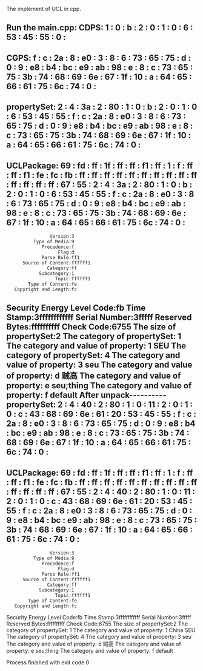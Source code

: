 The implement of UCL in cpp.

Run the main.cpp:
CDPS: 
1 : 0 : b : 2 : 0 : 1 : 0 : 6 : 53 : 45 : 55 : 0 : 
------------
CGPS: 
f : c : 2a : 8 : e0 : 3 : 8 : 6 : 73 : 65 : 75 : d : 0 : 9 : e8 : b4 : bc : e9 : ab : 98 : e : 8 : c : 73 : 65 : 75 : 3b : 74 : 68 : 69 : 6e : 67 : 1f : 10 : a : 64 : 65 : 66 : 61 : 75 : 6c : 74 : 0 : 
------------
propertySet: 
2 : 4 : 3a : 2 : 80 : 1 : 0 : b : 2 : 0 : 1 : 0 : 6 : 53 : 45 : 55 : f : c : 2a : 8 : e0 : 3 : 8 : 6 : 73 : 65 : 75 : d : 0 : 9 : e8 : b4 : bc : e9 : ab : 98 : e : 8 : c : 73 : 65 : 75 : 3b : 74 : 68 : 69 : 6e : 67 : 1f : 10 : a : 64 : 65 : 66 : 61 : 75 : 6c : 74 : 0 : 
------------
UCLPackage: 
69 : fd : ff : 1f : ff : ff : f1 : ff : 1 : f : ff : ff : f1 : fe : fc : fb : ff : ff : ff : ff : ff : ff : ff : ff : ff : ff : ff : ff : ff : ff : 67 : 55 : 2 : 4 : 3a : 2 : 80 : 1 : 0 : b : 2 : 0 : 1 : 0 : 6 : 53 : 45 : 55 : f : c : 2a : 8 : e0 : 3 : 8 : 6 : 73 : 65 : 75 : d : 0 : 9 : e8 : b4 : bc : e9 : ab : 98 : e : 8 : c : 73 : 65 : 75 : 3b : 74 : 68 : 69 : 6e : 67 : 1f : 10 : a : 64 : 65 : 66 : 61 : 75 : 6c : 74 : 0 : 
------------
                    Version:3
              Type of Media:9
                 Precedence:f
                       Flag:d
                 Parse Rule:ff1
          Source of Content:ffffff1
                   Category:ff
                Subcategory:1
                      Topic:ffffff1
            Type of Content:fe
       Copyright and Length:fc
 Security Energy Level Code:fb
                 Time Stamp:3ffffffffffff
              Serial Number:3fffff
             Reserved Bytes:ffffffffff
                 Check Code:6755
The size of propertySet:2
The category of propertySet: 1
The category and value of property: 1   SEU
The category of propertySet: 4
The category and value of property: 3   seu
The category and value of property: d   贼高
The category and value of property: e   seu;thing
The category and value of property: f   default
After unpack----------
propertySet: 
2 : 4 : 40 : 2 : 80 : 1 : 0 : 11 : 2 : 0 : 1 : 0 : c : 43 : 68 : 69 : 6e : 61 : 20 : 53 : 45 : 55 : f : c : 2a : 8 : e0 : 3 : 8 : 6 : 73 : 65 : 75 : d : 0 : 9 : e8 : b4 : bc : e9 : ab : 98 : e : 8 : c : 73 : 65 : 75 : 3b : 74 : 68 : 69 : 6e : 67 : 1f : 10 : a : 64 : 65 : 66 : 61 : 75 : 6c : 74 : 0 : 
------------
UCLPackage: 
69 : fd : ff : 1f : ff : ff : f1 : ff : 1 : f : ff : ff : f1 : fe : fc : fb : ff : ff : ff : ff : ff : ff : ff : ff : ff : ff : ff : ff : ff : ff : 67 : 55 : 2 : 4 : 40 : 2 : 80 : 1 : 0 : 11 : 2 : 0 : 1 : 0 : c : 43 : 68 : 69 : 6e : 61 : 20 : 53 : 45 : 55 : f : c : 2a : 8 : e0 : 3 : 8 : 6 : 73 : 65 : 75 : d : 0 : 9 : e8 : b4 : bc : e9 : ab : 98 : e : 8 : c : 73 : 65 : 75 : 3b : 74 : 68 : 69 : 6e : 67 : 1f : 10 : a : 64 : 65 : 66 : 61 : 75 : 6c : 74 : 0 : 
------------
                    Version:3
              Type of Media:9
                 Precedence:f
                       Flag:d
                 Parse Rule:ff1
          Source of Content:ffffff1
                   Category:ff
                Subcategory:1
                      Topic:ffffff1
            Type of Content:fe
       Copyright and Length:fc
 Security Energy Level Code:fb
                 Time Stamp:3ffffffffffff
              Serial Number:3fffff
             Reserved Bytes:ffffffffff
                 Check Code:6755
The size of propertySet:2
The category of propertySet: 1
The category and value of property: 1   China SEU
The category of propertySet: 4
The category and value of property: 3   seu
The category and value of property: d   贼高
The category and value of property: e   seu;thing
The category and value of property: f   default

Process finished with exit code 0
